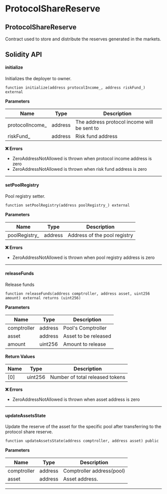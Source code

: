 # ProtocolShareReserve

## ProtocolShareReserve

Contract used to store and distribute the reserves generated in the markets.

## Solidity API

#### initialize

Initializes the deployer to owner.

```solidity
function initialize(address protocolIncome_, address riskFund_) external
```

**Parameters**

| Name             | Type    | Description                                 |
| ---------------- | ------- | ------------------------------------------- |
| protocolIncome\_ | address | The address protocol income will be sent to |
| riskFund\_       | address | Risk fund address                           |

**❌ Errors**

* ZeroAddressNotAllowed is thrown when protocol income address is zero
* ZeroAddressNotAllowed is thrown when risk fund address is zero

***

#### setPoolRegistry

Pool registry setter.

```solidity
function setPoolRegistry(address poolRegistry_) external
```

**Parameters**

| Name           | Type    | Description                  |
| -------------- | ------- | ---------------------------- |
| poolRegistry\_ | address | Address of the pool registry |

**❌ Errors**

* ZeroAddressNotAllowed is thrown when pool registry address is zero

***

#### releaseFunds

Release funds

```solidity
function releaseFunds(address comptroller, address asset, uint256 amount) external returns (uint256)
```

**Parameters**

| Name        | Type    | Description          |
| ----------- | ------- | -------------------- |
| comptroller | address | Pool's Comptroller   |
| asset       | address | Asset to be released |
| amount      | uint256 | Amount to release    |

**Return Values**

| Name | Type    | Description                     |
| ---- | ------- | ------------------------------- |
| \[0] | uint256 | Number of total released tokens |

**❌ Errors**

* ZeroAddressNotAllowed is thrown when asset address is zero

***

#### updateAssetsState

Update the reserve of the asset for the specific pool after transferring to the protocol share reserve.

```solidity
function updateAssetsState(address comptroller, address asset) public
```

**Parameters**

| Name        | Type    | Description               |
| ----------- | ------- | ------------------------- |
| comptroller | address | Comptroller address(pool) |
| asset       | address | Asset address.            |

***
